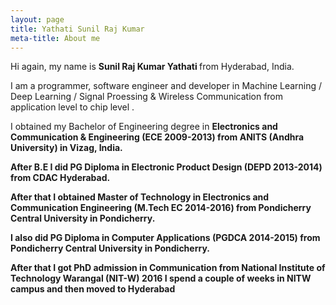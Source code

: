 ```yaml
---
layout: page
title: Yathati Sunil Raj Kumar
meta-title: About me
---
```


<div id="aboutme-section">

<p class="about-text">
<span class="fa fa-briefcase about-icon"></span>
  Hi again, my name is <strong>Sunil Raj Kumar Yathati </strong> from Hyderabad, India.
</p>

<p class="about-text">
<span class="fa fa-code about-icon"></span>
I am a programmer, software engineer and developer in Machine Learning / Deep Learning / Signal Proessing & Wireless Communication from application level to chip level .
</p>

<p class="about-text">
<span class="fa fa-graduation-cap about-icon"></span>
I obtained my Bachelor of Engineering degree in <strong>Electronics and Communication & Engineering (ECE 2009-2013) <strong>from ANITS (Andhra University) in Vizag, India.
  </p>
<span class="fa fa-graduation-cap about-icon"></span>
  After B.E I did PG Diploma in <strong>Electronic Product Design (DEPD 2013-2014) <strong>from CDAC Hyderabad.
  </p>
<span class="fa fa-graduation-cap about-icon"></span>
  After that I obtained <strong>Master of Technology in Electronics and Communication Engineering (M.Tech EC 2014-2016) <strong>from Pondicherry Central University in Pondicherry.
  </p>
  <span class="fa fa-graduation-cap about-icon"></span>
  I also did <strong>PG Diploma in Computer Applications (PGDCA 2014-2015) <strong>from Pondicherry Central University in Pondicherry.
  </p>
  <span class="fa fa-graduation-cap about-icon"></span>
  After that I got <strong>PhD admission in Communication <strong>from National Institute of Technology Warangal (NIT-W) 2016 I spend a couple of weeks in NITW campus and then moved to Hyderabad
</p>




